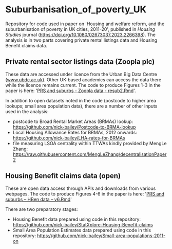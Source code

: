 # Suburbanisation_of_poverty_UK
Repository for code used in paper on 'Housing and welfare reform, and the suburbanisation of poverty in UK cities, 2011-20', published in _Housing Studies_ journal (https://doi.org/10.1080/02673037.2023.2266398). The analysis is in two parts covering private rental listings data and Housing Benefit claims data. 

## Private rental sector listings data (Zoopla plc)
These data are accessed under licence from the Urban Big Data Centre (www.ubdc.ac.uk). Other UK-based academics can access the data there while the licence remains current. The code to produce Figures 1-3 in the paper is here: '[PRS and suburbs - Zoopla data - resub2.Rmd](https://github.com/nick-bailey/Suburbanisation_of_poverty_UK/blob/main/PRS%20and%20suburbs%20-%20Zoopla%20data%20-%20resub2.Rmd)'.

In addition to open datasets noted in the code (postcode to higher area lookups; small area population data), there are a number of other inputs used in the analysis: 
* postcode to Broad Rental Market Areas (BRMAs) lookup: https://github.com/nick-bailey/Postcode-to-BRMA-lookup
* Local Housing Allowance Rates for BRMAs, 2012 onwards: https://github.com/nick-bailey/LHA-rates-for-BRMAs
* file measuring LSOA centrality within TTWAs kindly provided by MengLe Zhang: https://raw.githubusercontent.com/MengLeZhang/decentralisationPaper2

## Housing Benefit claims data (open)
These are open data access through APIs and downloads from various webpages. The code to produce Figures 4-6 in the paper is here: '[PRS and suburbs – HBen data – v6.Rmd](https://github.com/nick-bailey/Suburbanisation_of_poverty_UK/blob/main/PRS%20and%20suburbs%20-%20HBen%20data%20-%20v6.Rmd)'

There are two preparatory stages: 
* Housing Benefit data prepared using code in this repository: https://github.com/nick-bailey/StatXplore-Housing-Benefit-claims
* Small Area Population Estimates data prepared using code in this repository: https://github.com/nick-bailey/Small-area-populations-2011-on
